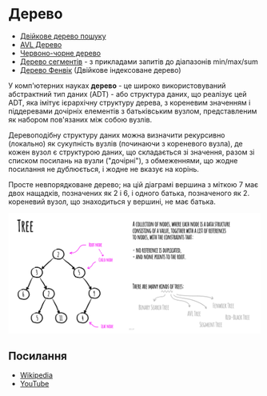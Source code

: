 # Дерево

* [Двійкове дерево пошуку](binary-search-tree)
* [AVL Дерево](avl-tree)
* [Червоно-чорне дерево](red-black-tree)
* [Дерево сегментів](segment-tree) - з прикладами запитів до діапазонів min/max/sum
* [Дерево Фенвік](fenwick-tree) (Двійкове індексоване дерево)

У комп'ютерних науках **дерево** - це широко використовуваний абстрактний тип даних
(ADT) - або структура даних, що реалізує цей ADT, яка
імітує ієрархічну структуру дерева, з кореневим значенням
і піддеревами дочірніх елементів з батьківським вузлом, представленим як
набором пов'язаних між собою вузлів.

Деревоподібну структуру даних можна визначити рекурсивно (локально)
як сукупність вузлів (починаючи з кореневого вузла), де
кожен вузол є структурою даних, що складається зі значення,
разом зі списком посилань на вузли ("дочірні"),
з обмеженнями, що жодне посилання не дублюється, і жодне
не вказує на корінь.

Просте невпорядковане дерево; на цій діаграмі вершина з міткою 7 має
двох нащадків, позначених як 2 і 6, і одного батька, позначеного як 2.
кореневий вузол, що знаходиться у вершині, не має батька.

![Tree](./images/tree.jpeg)

## Посилання

- [Wikipedia](https://en.wikipedia.org/wiki/Tree_(data_structure))
- [YouTube](https://www.youtube.com/watch?v=oSWTXtMglKE&list=PLLXdhg_r2hKA7DPDsunoDZ-Z769jWn4R8&index=8)
